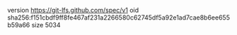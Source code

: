 version https://git-lfs.github.com/spec/v1
oid sha256:f151cbdf9ff8fe467af231a2266580c62745df5a92e1ad7cae8b6ee655b59a66
size 5034
